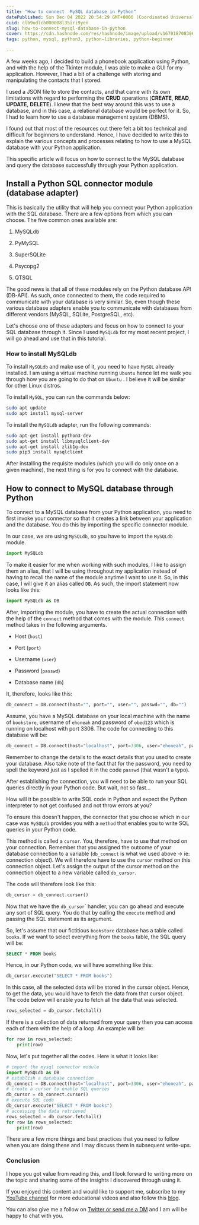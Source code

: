 ```yaml
---
title: "How to connect  MySQL database in Python"
datePublished: Sun Dec 04 2022 20:54:29 GMT+0000 (Coordinated Universal Time)
cuid: clb9udlch000008l35iri9yen
slug: how-to-connect-mysql-database-in-python
cover: https://cdn.hashnode.com/res/hashnode/image/upload/v1670187083067/yb0KwknQD.png
tags: python, mysql, python3, python-libraries, python-beginner

---
```


A few weeks ago, I decided to build a phonebook application using Python, and with the help of the Tkinter module, I was able to make a GUI for my application. However, I had a bit of a challenge with storing and manipulating the contacts that I stored.

I used a JSON file to store the contacts, and that came with its own limitations with regard to performing the **CRUD** operations (**CREATE**, **READ**, **UPDATE**, **DELETE**). I knew that the best way around this was to use a database, and in this case, a relational database would be perfect for it. So, I had to learn how to use a database management system (DBMS).

I found out that most of the resources out there felt a bit too technical and difficult for beginners to understand. Hence, I have decided to write this to explain the various concepts and processes relating to how to use a MySQL database with your Python application.

This specific article will focus on how to connect to the MySQL database and query the database successfully through your Python application.

## Install a Python SQL connector module (database adapter)

This is basically the utility that will help you connect your Python application with the SQL database. There are a few options from which you can choose. The five common ones available are:

1. MySQLdb
    
2. PyMySQL
    
3. SuperSQLite
    
4. Psycopg2
    
5. QTSQL
    

The good news is that all of these modules rely on the Python database API (DB-API). As such, once connected to them, the code required to communicate with your database is very similar. So, even though these various database adapters enable you to communicate with databases from different vendors (MySQL, SQLite, PostgreSQL, etc).

Let's choose one of these adapters and focus on how to connect to your SQL database through it. Since I used `MySQLdb` for my most recent project, I will go ahead and use that in this tutorial.

### How to install MySQLdb

To install `MySQLdb` and make use of it, you need to have `MySQL` already installed. I am using a virtual machine running `Ubuntu` hence let me walk you through how you are going to do that on `Ubuntu` . I believe it will be similar for other Linux distros.

To install `MySQL`, you can run the commands below:

```bash
sudo apt update
sudo apt install mysql-server
```

To install the `MySQLdb` adapter, run the following commands:

```bash
sudo apt-get install python3-dev
sudo apt-get install libmysqlclient-dev
sudo apt-get install zlib1g-dev
sudo pip3 install mysqlclient
```

After installing the requisite modules (which you will do only once on a given machine), the next thing is for you to connect with the database.

## How to connect to MySQL database through Python

To connect to a MySQL database from your Python application, you need to first invoke your connector so that it creates a link between your application and the database. You do this by importing the specific connector module.

In our case, we are using `MySQLdb`, so you have to import the `MySQLdb` module.

```python
import MySQLdb
```

To make it easier for me when working with such modules, I like to assign them an alias, that I will be using throughout my application instead of having to recall the name of the module anytime I want to use it. So, in this case, I will give it an alias called `DB`. As such, the import statement now looks like this:

```python
import MySQLdb as DB
```

After, importing the module, you have to create the actual connection with the help of the `connect` method that comes with the module. This `connect` method takes in the following arguments.

* Host (`host`)
    
* Port (`port`)
    
* Username (`user`)
    
* Password (`passwd`)
    
* Database name (`db`)
    

It, therefore, looks like this:

```python
db_connect = DB.connect(host="", port="", user="", passwd="", db="")
```

Assume, you have a MySQL database on your local machine with the name of `bookstore`, username of `ehoneah` and password of `obed123` which is running on localhost with port 3306. The code for connecting to this database will be:

```python
db_connect = DB.connect(host="localhost", port=3306, user="ehoneah", passwd="obed123", db="bookstore")
```

Remember to change the details to the exact details that you used to create your database. Also take note of the fact that for the password, you need to spell the keyword just as I spelled it in the code `passwd` (that wasn't a typo).

After establishing the connection, you will need to be able to run your SQL queries directly in your Python code. But wait, not so fast...

How will it be possible to write SQL code in Python and expect the Python interpreter to not get confused and not throw errors at you?

To ensure this doesn't happen, the connector that you choose which in our case was `MySQLdb` provides you with a `method` that enables you to write SQL queries in your Python code.

This method is called a `cursor`. You, therefore, have to use that method on your connection. Remember that you assigned the outcome of your database connection to a variable (`db_connect` is what we used above -&gt; ie: connection object). We will therefore have to use the `cursor` method on this connection object. Let's assign the output of the cursor method on the connection object to a new variable called `db_cursor`.

The code will therefore look like this:

```python
db_cursor = db_connect.cursor()
```

Now that we have the `db_cursor`\` handler, you can go ahead and execute any sort of SQL query. You do that by calling the `execute` method and passing the SQL statement as its argument.

So, let's assume that our fictitious `bookstore` database has a table called `books`. If we want to select everything from the `books` table, the SQL query will be:

```sql
SELECT * FROM books
```

Hence, in our Python code, we will have something like this:

```python
db_cursor.execute("SELECT * FROM books")
```

In this case, all the selected data will be stored in the cursor object. Hence, to get the data, you would have to fetch the data from that cursor object. The code below will enable you to fetch all the data that was selected.

```python
rows_selected = db_cursor.fetchall()
```

If there is a collection of data returned from your query then you can access each of them with the help of a loop. An example will be:

```python
for row in rows_selected:
    print(row)
```

Now, let's put together all the codes. Here is what it looks like:

```python
# import the mysql connector module
import MySQLdb as DB
# establish a database connection
db_connect = DB.connect(host="localhost", port=3306, user="ehoneah", passwd="obed123", db="bookstore")
# create a cursor to enable SQL queries
db_cursor = db_connect.cursor()
# execute SQL code
db_cursor.execute("SELECT * FROM books")
# accessing the data retrieved
rows_selected = db_cursor.fetchall()
for row in rows_selected:
    print(row)
```

There are a few more things and best practices that you need to follow when you are doing these and I may discuss them in subsequent write-ups.

### Conclusion

I hope you got value from reading this, and I look forward to writing more on the topic and sharing some of the insights I discovered through using it.

If you enjoyed this content and would like to support me, subscribe to my [YouTube channel](https://youtube.com/@ehoneahobed?sub_confirmation=1) for more educational videos and also follow this [blog](http://hashnode.com/@ehoneahobed).

You can also give me a follow on [Twitter or send me a DM](https://ehoneahobed.com/twitter) and I am will be happy to chat with you.